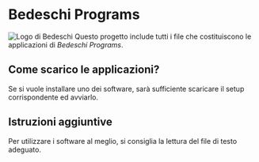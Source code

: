 # Bedeschi Programs
![Logo di Bedeschi](https://cargoconnexion.com/wp-content/uploads/2017/06/Bedeschi-logo-large.jpg)
Questo progetto include tutti i file che costituiscono le applicazioni di *Bedeschi Programs*.

## Come scarico le applicazioni? 
Se si vuole installare uno dei software, sarà sufficiente scaricare il setup corrispondente ed avviarlo.

## Istruzioni aggiuntive
Per utilizzare i software al meglio, si consiglia la lettura del file di testo adeguato.
